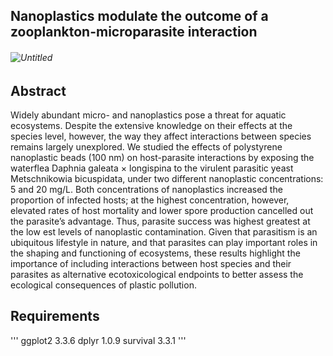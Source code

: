 ## Nanoplastics modulate the outcome of a zooplankton-microparasite interaction
###### ![Untitled](https://user-images.githubusercontent.com/90909747/196921603-710d426f-7f0e-456c-9918-838718c1df76.png)

## Abstract
Widely abundant micro- and nanoplastics pose a threat for aquatic ecosystems. Despite the extensive knowledge on their effects at the species level, however, the way they affect interactions between species remains largely unexplored. We studied the effects of polystyrene nanoplastic beads (100 nm) on host-parasite interactions by exposing the waterflea Daphnia galeata × longispina to the virulent parasitic yeast Metschnikowia bicuspidata, under two different nanoplastic concentrations: 5 and 20 mg/L. Both concentrations of nanoplastics increased the proportion of infected hosts; at the highest concentration, however, elevated rates of host mortality and lower spore production cancelled out the parasite’s advantage. Thus, parasite success was highest greatest at the low est levels of nanoplastic contamination. Given that parasitism is an ubiquitous lifestyle in nature, and that parasites can play important roles in the shaping and functioning of ecosystems, these results highlight the importance of including interactions between host species and their parasites as alternative ecotoxicological endpoints to better assess the ecological consequences of plastic pollution. 
## Requirements
'''
ggplot2 3.3.6
dplyr 1.0.9
survival 3.3.1
'''
